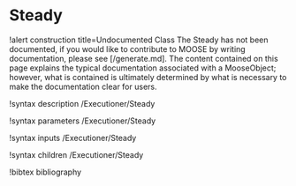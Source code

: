 <!-- MOOSE Documentation Stub: Remove this when content is added. -->

# Steady

!alert construction title=Undocumented Class
The Steady has not been documented, if you would like to contribute to MOOSE by
writing documentation, please see [/generate.md]. The content contained on this page explains
the typical documentation associated with a MooseObject; however, what is contained is ultimately
determined by what is necessary to make the documentation clear for users.

!syntax description /Executioner/Steady

!syntax parameters /Executioner/Steady

!syntax inputs /Executioner/Steady

!syntax children /Executioner/Steady

!bibtex bibliography
